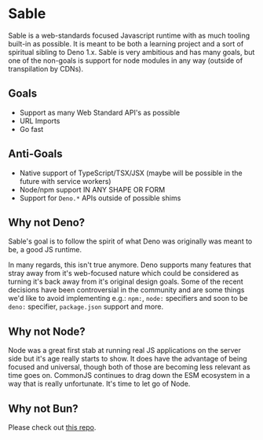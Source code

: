 # Sable

Sable is a web-standards focused Javascript runtime with as much tooling built-in as
possible. It is meant to be both a learning project and a sort of spiritual
sibling to Deno 1.x. Sable is very ambitious and has many goals, but one of the
non-goals is support for node modules in any way (outside of transpilation by
CDNs).

## Goals

- Support as many Web Standard API's as possible
- URL Imports
- Go fast

## Anti-Goals

- Native support of TypeScript/TSX/JSX (maybe will be possible in the future with service workers)
- Node/npm support IN ANY SHAPE OR FORM
- Support for `Deno.*` APIs outside of possible shims

## Why not Deno?

Sable's goal is to follow the spirit of what Deno was originally was meant to
be, a good JS runtime.

In many regards, this isn't true anymore. Deno supports many features that stray
away from it's web-focused nature which could be considered as turning it's back
away from it's original design goals. Some of the recent decisions have been
controversial in the community and are some things we'd like to avoid
implementing e.g.: `npm:`, `node:` specifiers and soon to be `deno:` specifier,
`package.json` support and more.

## Why not Node?

Node was a great first stab at running real JS applications on the server side
but it's age really starts to show. It does have the advantage of being focused
and universal, though both of those are becoming less relevant as time goes on.
CommonJS continues to drag down the ESM ecosystem in a way that is really
unfortunate. It's time to let go of Node.

## Why not Bun?

Please check out [this repo](https://github.com/Im-Beast/bun).

